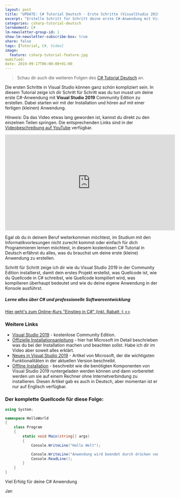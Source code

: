 ```yaml
---
layout: post
title: "UPDATE: C# Tutorial Deutsch - Erste Schritte (VisualStudio 2019)"
excerpt: "Erstelle Schritt für Schritt deine erste C#-Anwendung mit Visual Studio 2019 Community Edition."
categories: csharp-tutorial-deutsch
lernmoment: C#
lm-newsletter-group-id: 1
show-lm-newsletter-subscribe-box: true
share: false
tags: [Tutorial, C#, Video]
image:
  feature: csharp-tutorial-feature.jpg
modified:
date: 2019-09-17T06:00:00+01:00
---
```


> Schau dir auch die weiteren Folgen des [C# Tutorial Deutsch](/csharp-tutorial-deutsch/) an.

Die ersten Schritte in Visual Studio können ganz schön kompliziert sein. In diesem Tutorial zeige ich dir Schritt für Schritt was du tun musst um deine erste C#-Anwendung mit **Visual Studio 2019** Community Edition zu erstellen. Dabei starten wir mit der Installation und hören auf mit einer fertigen (kleinen) Anwendung.

*Hinweis:* Da das Video etwas lang geworden ist, kannst du direkt zu den einzelnen Teilen springen. Die entsprechenden Links sind in der [Videobeschreibung auf YouTube](https://youtu.be/xhD1HCVj5V0) verfügbar.

<iframe width="560" height="315" src="https://www.youtube-nocookie.com/embed/xhD1HCVj5V0?rel=0" frameborder="0" allow="encrypted-media" allowfullscreen></iframe>

Egal ob du in deinem Beruf weiterkommen möchtest, im Studium mit den Informatikvorlesungen nicht zurecht kommst oder einfach für dich Programmieren lernen möchtest, in diesem kostenlosen C# Tutorial in Deutsch erfährst du alles, was du brauchst um deine erste (kleine) Anwendung zu erstellen. 

Schritt für Schritt zeige ich dir wie du Visual Studio 2019 in der Community Edition installierst, damit dein erstes Projekt erstellst, was Quellcode ist, wie du Quellcode in C# schreibst, wie Quellcode kompiliert wird, was kompilieren überhaupt bedeutet und wie du deine eigene Anwendung in der Konsole ausführst. 

<div class="subscribe-notice">
<h5>Lerne alles über C# und professionelle Softwareentwicklung</h5>
<a markdown="0" href="https://einstieg-in-csharp.lernmoment.de/vs2019-tutorial/" class="notice-button">Hier geht's zum Online-Kurs "Einstieg in C#" (inkl. Rabatt ;) >></a>
</div>

### Weitere Links

 - [Visual Studio 2019](https://www.visualstudio.com/de) - kostenlose Community Edition.
 - [Offizielle Installationsanleitung](https://docs.microsoft.com/de-de/visualstudio/install/install-visual-studio) - hier hat Microsoft im Detail beschrieben was du bei der Installation machen und beachten sollst. Habe ich dir im Video aber soweit alles erklärt.
 - [Neues in Visual Studio 2019](https://docs.microsoft.com/de-de/visualstudio/ide/whats-new-visual-studio-2019?view=vs-2019) - Artikel von Microsoft, der die wichtigsten Funktionalitäten in der aktuellen Version beschreibt.
 - [Offline Installation](https://docs.microsoft.com/de-de/visualstudio/install/create-an-offline-installation-of-visual-studio?view=vs-2019) - beschreibt wie die benötigten Komponenten von Visual Studio 2019 runtergeladen werden können und dann vorbereitet werden um sie auf einem Rechner ohne Internetverbindung zu installieren. Diesen Artikel gab es auch in Deutsch, aber momentan ist er nur auf Englisch verfügbar.

### Der komplette Quellcode für diese Folge:

```cs
using System;

namespace HelloWorld
{
    class Program
    {
        static void Main(string[] args)
        {
            Console.WriteLine("Hallo Welt");

            Console.WriteLine("Anwendung wird beendet durch drücken von 'Enter'!");
            Console.ReadLine();
        }
    }
}
```


Viel Erfolg für deine C# Anwendung

Jan
